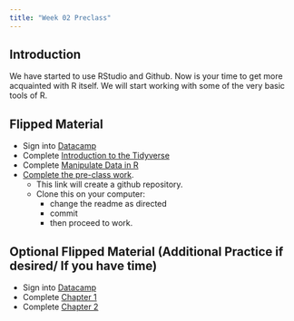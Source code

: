```yaml
---
title: "Week 02 Preclass"
---
```



## Introduction

We have started to use RStudio and Github. Now is your time to get more acquainted with R itself. We will start working with some of the very basic tools of R. 



## Flipped Material 

- Sign into [Datacamp](https://www.datacamp.com/)
- Complete [Introduction to the Tidyverse](https://www.datacamp.com/courses/introduction-to-the-tidyverse)
- Complete [Manipulate Data in R](https://www.datacamp.com/courses/dplyr-data-manipulation-r-tutorial)
- [Complete the pre-class work](https://classroom.github.com/a/ExrmwUjM). 
    - This link will create a github repository. 
    - Clone this on your computer:
        - change the readme as directed
        - commit
        - then proceed to work. 
    
## Optional Flipped Material  (Additional Practice if desired/ If you have time)

- Sign into [Datacamp](https://www.datacamp.com/)
- Complete [Chapter 1](https://campus.datacamp.com/courses/php-15602560-statistical-programming-in-r/basics-of-r-programming?ex=1)
- Complete [Chapter 2](https://campus.datacamp.com/courses/php-15602560-statistical-programming-in-r/data-wrangling-in-r-with-plyr-and-dplyr?ex=1)




